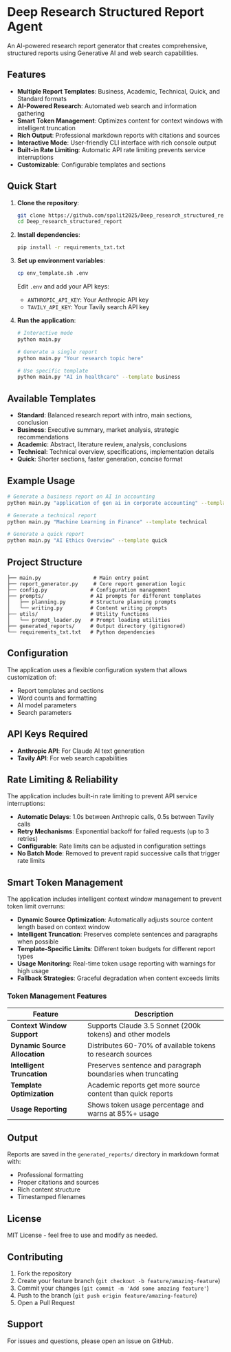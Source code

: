 # Deep Research Structured Report Agent

An AI-powered research report generator that creates comprehensive, structured reports using Generative AI and web search capabilities.

## Features

- **Multiple Report Templates**: Business, Academic, Technical, Quick, and Standard formats
- **AI-Powered Research**: Automated web search and information gathering
- **Smart Token Management**: Optimizes content for context windows with intelligent truncation
- **Rich Output**: Professional markdown reports with citations and sources
- **Interactive Mode**: User-friendly CLI interface with rich console output
- **Built-in Rate Limiting**: Automatic API rate limiting prevents service interruptions
- **Customizable**: Configurable templates and sections

## Quick Start

1. **Clone the repository**:
   ```bash
   git clone https://github.com/spalit2025/Deep_research_structured_report.git
   cd Deep_research_structured_report
   ```

2. **Install dependencies**:
   ```bash
   pip install -r requirements_txt.txt
   ```

3. **Set up environment variables**:
   ```bash
   cp env_template.sh .env
   ```
   Edit `.env` and add your API keys:
   - `ANTHROPIC_API_KEY`: Your Anthropic API key
   - `TAVILY_API_KEY`: Your Tavily search API key

4. **Run the application**:
   ```bash
   # Interactive mode
   python main.py
   
   # Generate a single report
   python main.py "Your research topic here"
   
   # Use specific template
   python main.py "AI in healthcare" --template business
   ```

## Available Templates

- **Standard**: Balanced research report with intro, main sections, conclusion
- **Business**: Executive summary, market analysis, strategic recommendations
- **Academic**: Abstract, literature review, analysis, conclusions
- **Technical**: Technical overview, specifications, implementation details
- **Quick**: Shorter sections, faster generation, concise format

## Example Usage

```bash
# Generate a business report on AI in accounting
python main.py "application of gen ai in corporate accounting" --template business

# Generate a technical report
python main.py "Machine Learning in Finance" --template technical

# Generate a quick report
python main.py "AI Ethics Overview" --template quick
```

## Project Structure

```
├── main.py                 # Main entry point
├── report_generator.py     # Core report generation logic
├── config.py              # Configuration management
├── prompts/               # AI prompts for different templates
│   ├── planning.py        # Structure planning prompts
│   └── writing.py         # Content writing prompts
├── utils/                 # Utility functions
│   └── prompt_loader.py   # Prompt loading utilities
├── generated_reports/     # Output directory (gitignored)
└── requirements_txt.txt   # Python dependencies
```

## Configuration

The application uses a flexible configuration system that allows customization of:
- Report templates and sections
- Word counts and formatting
- AI model parameters
- Search parameters

## API Keys Required

- **Anthropic API**: For Claude AI text generation
- **Tavily API**: For web search capabilities

## Rate Limiting & Reliability

The application includes built-in rate limiting to prevent API service interruptions:

- **Automatic Delays**: 1.0s between Anthropic calls, 0.5s between Tavily calls
- **Retry Mechanisms**: Exponential backoff for failed requests (up to 3 retries)
- **Configurable**: Rate limits can be adjusted in configuration settings
- **No Batch Mode**: Removed to prevent rapid successive calls that trigger rate limits

## Smart Token Management

The application includes intelligent context window management to prevent token limit overruns:

- **Dynamic Source Optimization**: Automatically adjusts source content length based on context window
- **Intelligent Truncation**: Preserves complete sentences and paragraphs when possible
- **Template-Specific Limits**: Different token budgets for different report types
- **Usage Monitoring**: Real-time token usage reporting with warnings for high usage
- **Fallback Strategies**: Graceful degradation when content exceeds limits

### Token Management Features

| Feature | Description |
|---------|-------------|
| **Context Window Support** | Supports Claude 3.5 Sonnet (200k tokens) and other models |
| **Dynamic Source Allocation** | Distributes 60-70% of available tokens to research sources |
| **Intelligent Truncation** | Preserves sentence and paragraph boundaries when truncating |
| **Template Optimization** | Academic reports get more source content than quick reports |
| **Usage Reporting** | Shows token usage percentage and warns at 85%+ usage |

## Output

Reports are saved in the `generated_reports/` directory in markdown format with:
- Professional formatting
- Proper citations and sources
- Rich content structure
- Timestamped filenames

## License

MIT License - feel free to use and modify as needed.

## Contributing

1. Fork the repository
2. Create your feature branch (`git checkout -b feature/amazing-feature`)
3. Commit your changes (`git commit -m 'Add some amazing feature'`)
4. Push to the branch (`git push origin feature/amazing-feature`)
5. Open a Pull Request

## Support

For issues and questions, please open an issue on GitHub. 